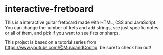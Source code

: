 # interactive-fretboard
 This is a interactive guitar fretboard made with HTML, CSS and JavaScript. You can change the number of frets and add strings, see just specific notes or all of them, and pick   if you want to see flats or sharps.

 This project is based on a tutorial series from https://www.youtube.com/@MusicandCoding,
 be sure to check him out!
